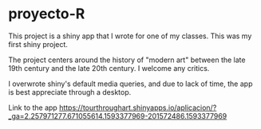 # proyecto-R

This project is a shiny app that I wrote for one of my classes.
This was my first shiny project.

The project centers around the history of "modern art" between the late 19th century and the late 20th century.
I welcome any critics.

I overwrote shiny's default media queries, and due to lack of time, the app is best appreciate through a desktop.

Link to the app
https://tourthroughart.shinyapps.io/aplicacion/?_ga=2.257971277.671055614.1593377969-201572486.1593377969

